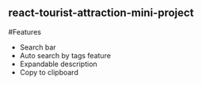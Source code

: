 ## react-tourist-attraction-mini-project

#Features
- Search bar
- Auto search by tags feature
- Expandable description
- Copy to clipboard